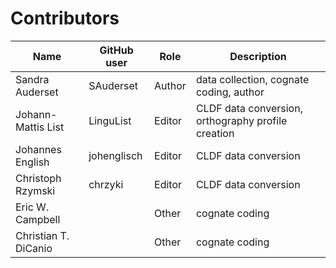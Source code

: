 # Contributors

Name | GitHub user | Role   | Description 
--- | --- |--------| ---
Sandra Auderset | SAuderset | Author | data collection, cognate coding, author
Johann-Mattis List | LinguList | Editor | CLDF data conversion, orthography profile creation
Johannes English | johenglisch | Editor | CLDF data conversion
Christoph Rzymski | chrzyki | Editor | CLDF data conversion
Eric W. Campbell |  | Other  | cognate coding
Christian T. DiCanio | | Other  | cognate coding 
